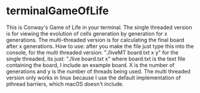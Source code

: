 # terminalGameOfLife

This is Conway's Game of Life in your terminal.
The single threaded version is for viewing the evolution of cells generation by generation for x generations.
The multi-threaded version is for calculating the final board after x generations. 
How to use: after you make the file just type this into the console, for the multi threaded version: "./liveMT board.txt x y"
for the single threaded, its just: "./live board.txt x"
where board.txt is the text file containing the board, I include an example board. X is the number of generations and y is the number of threads being used.
The multi threaded version only works in linux because I use the default implementation of pthread barriers, which macOS doesn't include.
